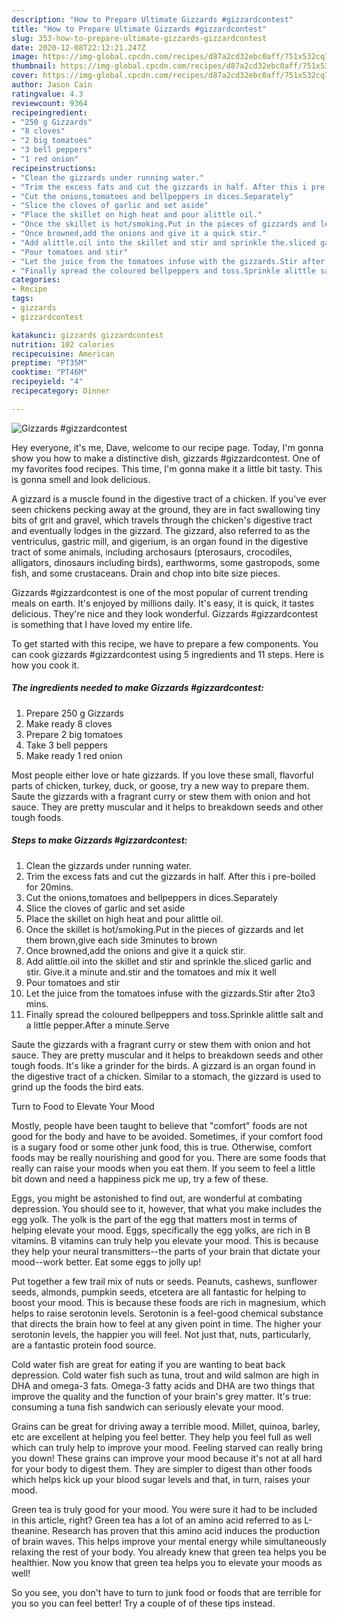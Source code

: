 ```yaml
---
description: "How to Prepare Ultimate Gizzards #gizzardcontest"
title: "How to Prepare Ultimate Gizzards #gizzardcontest"
slug: 353-how-to-prepare-ultimate-gizzards-gizzardcontest
date: 2020-12-08T22:12:21.247Z
image: https://img-global.cpcdn.com/recipes/d87a2cd32ebc0aff/751x532cq70/gizzards-gizzardcontest-recipe-main-photo.jpg
thumbnail: https://img-global.cpcdn.com/recipes/d87a2cd32ebc0aff/751x532cq70/gizzards-gizzardcontest-recipe-main-photo.jpg
cover: https://img-global.cpcdn.com/recipes/d87a2cd32ebc0aff/751x532cq70/gizzards-gizzardcontest-recipe-main-photo.jpg
author: Jason Cain
ratingvalue: 4.3
reviewcount: 9364
recipeingredient:
- "250 g Gizzards"
- "8 cloves"
- "2 big tomatoes"
- "3 bell peppers"
- "1 red onion"
recipeinstructions:
- "Clean the gizzards under running water."
- "Trim the excess fats and cut the gizzards in half. After this i pre-boiled for 20mins."
- "Cut the onions,tomatoes and bellpeppers in dices.Separately"
- "Slice the cloves of garlic and set aside"
- "Place the skillet on high heat and pour alittle oil."
- "Once the skillet is hot/smoking.Put in the pieces of gizzards and let them brown,give each side 3minutes to brown"
- "Once browned,add the onions and give it a quick stir."
- "Add alittle.oil into the skillet and stir and sprinkle the.sliced garlic and stir. Give.it a minute and.stir and the tomatoes and mix it well"
- "Pour tomatoes and stir"
- "Let the juice from the tomatoes infuse with the gizzards.Stir after 2to3 mins."
- "Finally spread the coloured bellpeppers and toss.Sprinkle alittle salt and a little pepper.After a minute.Serve"
categories:
- Recipe
tags:
- gizzards
- gizzardcontest

katakunci: gizzards gizzardcontest 
nutrition: 102 calories
recipecuisine: American
preptime: "PT35M"
cooktime: "PT46M"
recipeyield: "4"
recipecategory: Dinner

---
```



![Gizzards #gizzardcontest](https://img-global.cpcdn.com/recipes/d87a2cd32ebc0aff/751x532cq70/gizzards-gizzardcontest-recipe-main-photo.jpg)

Hey everyone, it's me, Dave, welcome to our recipe page. Today, I'm gonna show you how to make a distinctive dish, gizzards #gizzardcontest. One of my favorites food recipes. This time, I'm gonna make it a little bit tasty. This is gonna smell and look delicious.

A gizzard is a muscle found in the digestive tract of a chicken. If you&#39;ve ever seen chickens pecking away at the ground, they are in fact swallowing tiny bits of grit and gravel, which travels through the chicken&#39;s digestive tract and eventually lodges in the gizzard. The gizzard, also referred to as the ventriculus, gastric mill, and gigerium, is an organ found in the digestive tract of some animals, including archosaurs (pterosaurs, crocodiles, alligators, dinosaurs including birds), earthworms, some gastropods, some fish, and some crustaceans. Drain and chop into bite size pieces.

Gizzards #gizzardcontest is one of the most popular of current trending meals on earth. It's enjoyed by millions daily. It's easy, it is quick, it tastes delicious. They're nice and they look wonderful. Gizzards #gizzardcontest is something that I have loved my entire life.


To get started with this recipe, we have to prepare a few components. You can cook gizzards #gizzardcontest using 5 ingredients and 11 steps. Here is how you cook it.

<!--inarticleads1-->

##### The ingredients needed to make Gizzards #gizzardcontest:

1. Prepare 250 g Gizzards
1. Make ready 8 cloves
1. Prepare 2 big tomatoes
1. Take 3 bell peppers
1. Make ready 1 red onion


Most people either love or hate gizzards. If you love these small, flavorful parts of chicken, turkey, duck, or goose, try a new way to prepare them. Saute the gizzards with a fragrant curry or stew them with onion and hot sauce. They are pretty muscular and it helps to breakdown seeds and other tough foods. 

<!--inarticleads2-->

##### Steps to make Gizzards #gizzardcontest:

1. Clean the gizzards under running water.
1. Trim the excess fats and cut the gizzards in half. After this i pre-boiled for 20mins.
1. Cut the onions,tomatoes and bellpeppers in dices.Separately
1. Slice the cloves of garlic and set aside
1. Place the skillet on high heat and pour alittle oil.
1. Once the skillet is hot/smoking.Put in the pieces of gizzards and let them brown,give each side 3minutes to brown
1. Once browned,add the onions and give it a quick stir.
1. Add alittle.oil into the skillet and stir and sprinkle the.sliced garlic and stir. Give.it a minute and.stir and the tomatoes and mix it well
1. Pour tomatoes and stir
1. Let the juice from the tomatoes infuse with the gizzards.Stir after 2to3 mins.
1. Finally spread the coloured bellpeppers and toss.Sprinkle alittle salt and a little pepper.After a minute.Serve


Saute the gizzards with a fragrant curry or stew them with onion and hot sauce. They are pretty muscular and it helps to breakdown seeds and other tough foods. It&#39;s like a grinder for the birds. A gizzard is an organ found in the digestive tract of a chicken. Similar to a stomach, the gizzard is used to grind up the foods the bird eats. 

Turn to Food to Elevate Your Mood


Mostly, people have been taught to believe that "comfort" foods are not good for the body and have to be avoided. Sometimes, if your comfort food is a sugary food or some other junk food, this is true. Otherwise, comfort foods may be really nourishing and good for you. There are some foods that really can raise your moods when you eat them. If you seem to feel a little bit down and need a happiness pick me up, try a few of these.

Eggs, you might be astonished to find out, are wonderful at combating depression. You should see to it, however, that what you make includes the egg yolk. The yolk is the part of the egg that matters most in terms of helping elevate your mood. Eggs, specifically the egg yolks, are rich in B vitamins. B vitamins can truly help you elevate your mood. This is because they help your neural transmitters--the parts of your brain that dictate your mood--work better. Eat some eggs to jolly up!

Put together a few trail mix of nuts or seeds. Peanuts, cashews, sunflower seeds, almonds, pumpkin seeds, etcetera are all fantastic for helping to boost your mood. This is because these foods are rich in magnesium, which helps to raise serotonin levels. Serotonin is a feel-good chemical substance that directs the brain how to feel at any given point in time. The higher your serotonin levels, the happier you will feel. Not just that, nuts, particularly, are a fantastic protein food source.

Cold water fish are great for eating if you are wanting to beat back depression. Cold water fish such as tuna, trout and wild salmon are high in DHA and omega-3 fats. Omega-3 fatty acids and DHA are two things that improve the quality and the function of your brain's grey matter. It's true: consuming a tuna fish sandwich can seriously elevate your mood. 

Grains can be great for driving away a terrible mood. Millet, quinoa, barley, etc are excellent at helping you feel better. They help you feel full as well which can truly help to improve your mood. Feeling starved can really bring you down! These grains can improve your mood because it's not at all hard for your body to digest them. They are simpler to digest than other foods which helps kick up your blood sugar levels and that, in turn, raises your mood.

Green tea is truly good for your mood. You were sure it had to be included in this article, right? Green tea has a lot of an amino acid referred to as L-theanine. Research has proven that this amino acid induces the production of brain waves. This helps improve your mental energy while simultaneously relaxing the rest of your body. You already knew that green tea helps you be healthier. Now you know that green tea helps you to elevate your moods as well!

So you see, you don't have to turn to junk food or foods that are terrible for you so you can feel better! Try  a  couple of  of  these  tips  instead.

